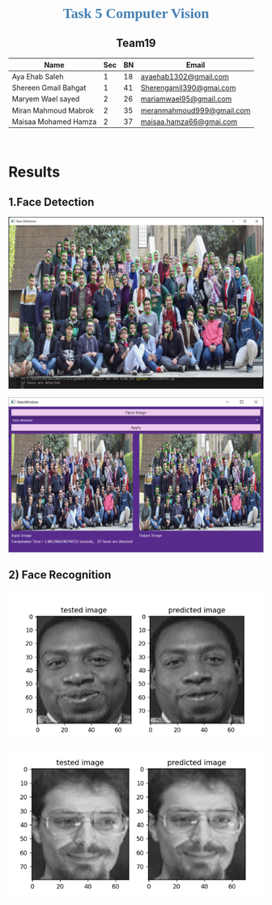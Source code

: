 
<h1 style="color:SteelBlue; font-family: Garamond, serif; font-weight: bold; text-align: center;"> Task 5 Computer Vision </h1>

<h2 style="text-align: center;"> Team19</h2>

| Name | Sec | BN | Email |
| ----------- | ----------- | -----------| -----------|
| Aya Ehab Saleh  | 1 | 18 | ayaehab1302@gmail.com
| Shereen Gmail Bahgat | 1 | 41 | Sherengamil390@gmai.com
| Maryem Wael sayed     | 2 | 26 | mariamwael95@gmail.com
| Miran Mahmoud Mabrok | 2 | 35 |meranmahmoud999@gmail.com
| Maisaa Mohamed Hamza | 2 | 37 | maisaa.hamza66@gmai.com
 
   <br>

# Results

## 1.Face Detection


![detection](images2/detection.png)

![detection](images2/detec.PNG)

## 2) Face Recognition



![Recog](images2/recog1.jpg)

![Recog](images2/recog2.jpg)

